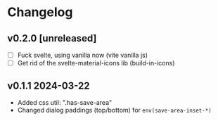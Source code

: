 # Changelog

## v0.2.0 [unreleased]

- [ ] Fuck svelte, using vanilla now (vite vanilla js)
- [ ] Get rid of the svelte-material-icons lib (build-in-icons)

## v0.1.1 2024-03-22

- Added css util: ".has-save-area"
- Changed dialog paddings (top/bottom) for `env(save-area-inset-*)`
